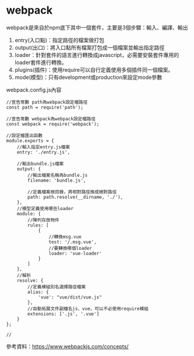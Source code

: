 # webpack

webpack是來自於npm底下其中一個套件，主要是3個步驟：輸入、編譯、輸出

1. entry(入口點)：指定路徑的檔案做打包
2. output(出口)：將入口點所有檔案打包成一個檔案並輸出指定路徑
3. loader：針對套件的語言進行轉換成javascript，必需要安裝套件專用的loader套件進行轉換。
4. plugins(插件)：使用require可以自行定義使用多個插件同一個檔案。
5. mode(模型)：只有development或production來設定mode參數

webpack.config.js內容

```
//宣告常數 path為webpack設定檔路徑
const path = require('path');

//宣告常數 webpack為webpack設定檔路徑
const webpack = require('webpack');			

//設定檔匯出函數
module.exports = {
	//輸入指定entry.js檔案
	entry: './entry.js',
	
	//輸出bundle.js檔案
    output: {
    	//輸出檔案名稱為bundle.js
        filename: 'bundle.js',
        
        //定義檔案根目錄，將相對路徑換成絕對路徑
        path: path.resolve(__dirname, './'),
    },
    //模型定義使用哪些loader
	module: {
		//陣列存放物件
        rules: [
            {
            	//轉換msg.vue
                test: '/.msg.vue',
                //要轉換哪個loader
                loader: 'vue-loader'
            }
        ]
    },
    //解析
	resolve: {
		//定義模組別名選擇路徑檔案
        alias: {
			'vue': "vue/dist/vue.js"
        },
        //自動拓展文件副檔名js、vue，可以不必使用require模組
		extensions: ['.js', '.vue']
    }
};

//
```

參考資料：https://www.webpackjs.com/concepts/